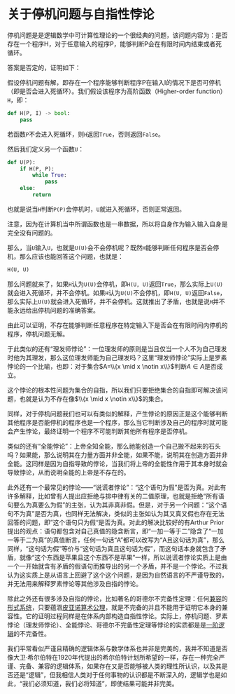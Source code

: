 # 关于停机问题与自指性悖论


停机问题是是逻辑数学中可计算性理论的一个很经典的问题，该问题内容为：是否存在一个程序H，对于任意输入的程序P，能够判断P会在有限时间内结束或者死循环。

答案是否定的，证明如下：

假设停机问题有解，即存在一个程序能够判断程序P在输入I的情况下是否可停机（即是否会进入死循环）。我们假设该程序为高阶函数（Higher-order function）`H`，即：

```python
def H(P, I) -> bool:
    pass
```

若函数`P`不会进入死循环，则`H`返回`True`，否则返回`False`。

然后我们定义另一个函数`U`：

```python
def U(P):
    if H(P, P):
        while True:
            pass
    else:
        return
```

也就是说当`H`判断`P(P)`会停机时，`U`就进入死循环，否则正常返回。

注意，因为在计算机当中所谓函数也是一串数据，所以将自身作为输入输入自身是完全没有问题的。

那么，当`U`输入`U`，也就是`U(U)`会不会停机呢？既然`H`能够判断任何程序是否会停机，那么应该也能回答这个问题，也就是：

```python
H(U, U)
```

那么问题就来了，如果`H`认为`U(U)`会停机，即`H(U, U)`返回`True`，那么实际上`U(U)`就会进入死循环，并不会停机。如果`H`认为`U(U)`不会停机，即`H(U, U)`返回`False`，那么实际上`U(U)`就会进入死循环，并不会停机。这就推出了矛盾，也就是说`H`并不能永远给出停机问题的准确答案。

由此可以证明，不存在能够判断任意程序在特定输入下是否会在有限时间内停机的程序，停机问题无解。

于此类似的还有“理发师悖论”：一位理发师的原则是当且仅当一个人不为自己理发时他为其理发，那么这位理发师能为自己理发吗？这里“理发师悖论”实际上是罗素悖论的一个比喻，也即：对于集合$A=\\{x \mid x \notin x\\}$判断$A \in A$是否成立。

这个悖论的根本性问题为集合的自指，所以我们只要拒绝集合的自指即可解决该问题，也就是认为不存在像$\\{x \mid x \notin x\\}$的集合。

同样，对于停机问题我们也可以有类似的解释，产生悖论的原因正是这个能够判断其他程序是否能停机的程序也是一个程序，那么当它判断涉及自己的程序时就可能会产生悖论，最终证明一个程序不可能判断其他所有程序是否停机。

类似的还有“全能悖论”：上帝全知全能，那么祂能创造一个自己搬不起来的石头吗？如果能，那么说明其在力量方面并非全能，如果不能，说明其在创造方面并非全能。这同样是因为自指导致的悖论，当我们将上帝的全能性作用于其本身时就会导致悖论，从而说明全能的上帝是不存在的。

此外还有一个最常见的悖论——“说谎者悖论”：“这个语句为假”是否为真。对此有许多解释，比如曾有人提出应拒绝与排中律有关的二值原理，也就是拒绝“所有语句要么为真要么为假”的主张，认为其非真非假。但是，对于另一个问题：“这个语句不为真”是否为真，也同样无法解决，类似的主张如认为其又真又假也存在无法回答的问题，即”这个语句只为假“是否为真。对此的解决比较好的有Arthur Prior提出的观点：语句都包含对自己真值的隐含断言，即“一加一等于二”隐含了“一加一等于二为真”的真值断言，任何一句话“A”都可以改写为“A且这句话为真”，那么同样，“这句话为假”等价与“这句话为真且这句话为假”，而这句话本身就包含了矛盾，就像“这个东西是苹果且这个东西不是苹果”一样，所以说谎者悖论实质上是由一个一开始就含有矛盾的假语句而推导出的另一个矛盾，并不是一个悖论。不过我认为这实质上是从语言上回避了这个这个问题，是因为自然语言的不严谨导致的，并无法用来解释罗素悖论等其他涉及自指的悖论。

除此之外还有很多涉及自指的悖论，比如著名的哥德尔不完备性定理：任何[兼容](https://zh.wikipedia.org/wiki/一致性_(逻辑))的[形式系统](https://zh.wikipedia.org/wiki/形式系統)，只要蕴涵[皮亚诺算术公理](https://zh.wikipedia.org/wiki/皮亚诺算术公理)，就是不完备的并且不能用于证明它本身的兼容性。它的证明过程同样是在体系内部构造自指性悖论。实际上，停机问题、罗素悖论（理发师悖论）、全能悖论、哥德尔不完备性定理等悖论的实质都是是[一阶逻辑](https://zh.wikipedia.org/wiki/一阶逻辑)的不完备性。

我们平常看似严谨且精确的逻辑体系与数学体系也并非是完美的，我并不知道是否像大卫‧希尔伯特在1920年代提出的希尔伯特计划所希望的一样，存在一种完全严谨、完备、兼容的逻辑体系，如果存在又是否能够被人类的理性所认识，以及其是否还是“逻辑”，但我相信人类对于任何事物的认识都是不断深入的，逻辑学也是如此，“我们必须知道，我们必将知道”，即使结果可能并非完美。
